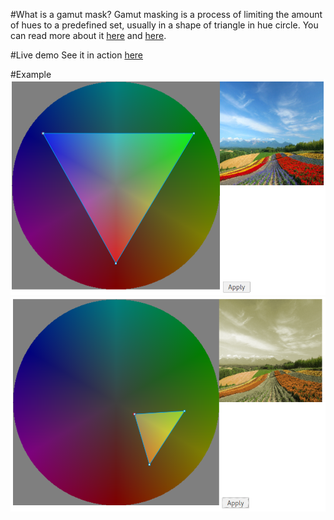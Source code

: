 #What is a gamut mask?
Gamut masking is a process of limiting the amount of hues to a predefined set, usually in a shape of triangle in hue circle. You can read more about it [here](http://joostdevblog.blogspot.com/2015/01/a-tool-for-analysing-colour-schemes.html) and [here](http://gurneyjourney.blogspot.com/2008/01/color-wheel-masking-part-1.html).

#Live demo
See it in action [here](//groovy354.github.io/gamut-masker)

#Example
![before](./img/example1.png)
![after](./img/example2.png)